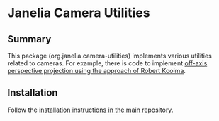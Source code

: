 # Janelia Camera Utilities

## Summary
This package (org.janelia.camera-utilities) implements various utilities related to cameras.  For example, there is code to implement [off-axis perspective projection using the approach of Robert Kooima](http://csc.lsu.edu/~kooima/articles/genperspective/).

## Installation
Follow the [installation instructions in the main repository](https://github.com/JaneliaSciComp/janelia-unity-toolkit/blob/master/README.md#installation).
